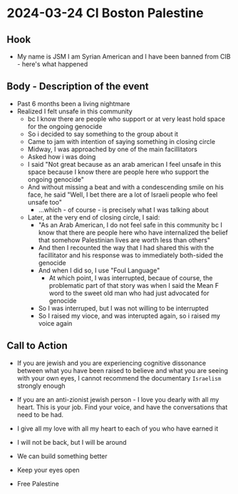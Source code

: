# 2024-03-24 CI Boston Palestine 

## Hook
- My name is JSM I am Syrian American and I have been banned from CIB - here's what happened

## Body - Description of the event
- Past 6 months been a living nightmare
- Realized I felt unsafe in this community
  - bc I know there are people who support or at very least hold space for the ongoing genocide
  - So i decided to say something to the group about it
  - Came to jam with intention of saying something in closing circle
  - Midway, I was approached by one of the main facillitators
  - Asked how i was doing
  - I said "Not great because as an arab american I feel unsafe in this space because I know there are people here who support the ongoing genocide"
  - And without missing a beat and with a condescending smile on his face, he said "Well, I bet there are a lot of Israeli people who feel unsafe too"
    - ...which -  of course - is precisely what I was talking about
  - Later, at the very end of closing circle, I said: 
    - "As an Arab American, I do not feel safe in this community bc I know that there are people here who have internalized the belief that somehow Palestinian lives are worth less than others"
    - And then I recounted the way that I had shared this with the facillitator and his response was to immediately both-sided the genocide
    - And when I did so, I use "Foul Language"
      - At which point, I was interrupted, becaue of course, the problematic part of that story was when I said the Mean F word to the sweet old man who had just advocated for genocide
    - So I was interruped, but I was not willing to be interrupted 
    - So I raised my vioce, and was interupted again, so i raised my voice again

## Call to Action
- If you are jewish and you are experiencing cognitive dissonance between what you have been raised to believe and what you are seeing with your own eyes, I cannot recommend the documentary `Israelism` strongly enough
- If you are an anti-zionist jewish person - I love you dearly with all my heart. This is your job. Find your voice, and have the conversations that need to be had.

- I give all my love with all my heart to each of you who have earned it
- I will not be back, but I will be around
- We can build something better
- Keep your eyes open 

- Free Palestine